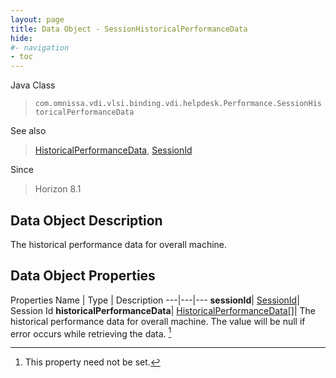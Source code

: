 ```yaml
---
layout: page
title: Data Object - SessionHistoricalPerformanceData
hide:
#- navigation
- toc
---
```






Java Class
> `com.omnissa.vdi.vlsi.binding.vdi.helpdesk.Performance.SessionHistoricalPerformanceData`

See also
> [HistoricalPerformanceData](vdi.helpdesk.Performance.HistoricalPerformanceData.md), [SessionId](vdi.entity.SessionId.md)

Since
> Horizon 8.1


## Data Object Description

The historical performance data for overall machine.

## Data Object Properties
Properties
Name |  Type |  Description
---|---|---
**sessionId**| [SessionId](vdi.entity.SessionId.md)|  Session Id
**historicalPerformanceData**| [HistoricalPerformanceData[]](vdi.helpdesk.Performance.HistoricalPerformanceData.md)|  The historical performance data for overall machine. The value will be null if error occurs while retrieving the data. [^1]


 


[^1]: This property need not be set.